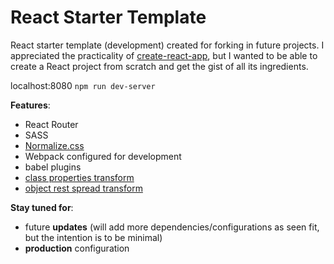 # React Starter Template
React starter template (development) created for forking in future projects. I appreciated the practicality of [create-react-app](https://github.com/facebook/create-react-app), but I wanted to be able to create a React project from scratch and get the gist of all its ingredients.


localhost:8080
`npm run dev-server`

**Features**:
 - React Router
 - SASS
 - [Normalize.css](https://necolas.github.io/normalize.css/)
 - Webpack configured for development
 - babel plugins
  - [class properties transform](https://babeljs.io/docs/plugins/transform-class-properties/)
  - [object rest spread transform](https://babeljs.io/docs/plugins/transform-object-rest-spread/)

**Stay tuned for**:
  - future **updates** (will add more dependencies/configurations as seen fit, but the intention is to be minimal)
  - **production** configuration
